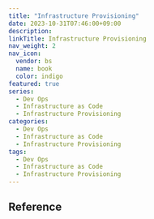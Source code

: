```yaml
---
title: "Infrastructure Provisioning"
date: 2023-10-31T07:46:00+09:00
description:
linkTitle: Infrastructure Provisioning
nav_weight: 2
nav_icon:
  vendor: bs
  name: book
  color: indigo
featured: true
series:
  - Dev Ops
  - Infrastructure as Code
  - Infrastructure Provisioning
categories:
  - Dev Ops
  - Infrastructure as Code
  - Infrastructure Provisioning
tags:
  - Dev Ops
  - Infrastructure as Code
  - Infrastructure Provisioning
---
```


## Reference
